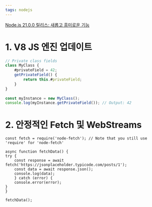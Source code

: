 ```yaml
---
tags: nodejs
---
```

[Node.js 21.0.0 릴리스: 새롭고 흥미로운 기능](https://medium.com/@devhoangkien?source=post_page-----e80ee7107692--------------------------------)

# 1. V8 JS 엔진 업데이트

```javascript
// Private class fields  
class MyClass {  
	#privateField = 42;  
	getPrivateField() {  
		return this.#privateField;  
	}  
}  
  
const myInstance = new MyClass();  
console.log(myInstance.getPrivateField()); // Output: 42
```

# 2. 안정적인 Fetch 및 WebStreams
```node
const fetch = require('node-fetch'); // Note that you still use 'require' for 'node-fetch'  
  
async function fetchData() {  
try {  
	const response = await fetch('https://jsonplaceholder.typicode.com/posts/1');  
	const data = await response.json();  
	console.log(data);  
	} catch (error) {  
	console.error(error);  
}  
}  
  
fetchData();
```

